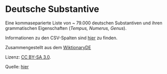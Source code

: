 # Deutsche Substantive
Eine kommaseparierte Liste von ~ 79.000 deutschen Substantiven und ihren grammatischen Eigenschaften (*Tempus, Numerus, Genus*).

Informationen zu den CSV-Spalten sind [hier](https://de.wiktionary.org/wiki/Hilfe:Flexionstabellen) zu finden.

Zusammengestellt aus dem [WiktionaryDE](https://de.wiktionary.org)

Lizenz: [CC BY-SA 3.0](https://creativecommons.org/licenses/by-sa/3.0/deed.de).

Quelle: [hier](https://github.com/gambolputty/german-nouns)
